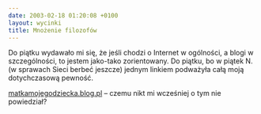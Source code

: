```yaml
---
date: 2003-02-18 01:20:08 +0100
layout: wycinki
title: Mnożenie filozofów
---
```


Do piątku wydawało mi się, że jeśli chodzi o Internet w ogólności, a blogi w szczególności, to jestem jako-tako zorientowany. Do piątku, bo w piątek N. (w sprawach Sieci berbeć jeszcze) jednym linkiem podważyła całą moją dotychczasową pewność.

[matkamojegodziecka.blog.pl](http://matkamojegodziecka.blog.pl/ 'filozof bloguje') – czemu nikt mi wcześniej o tym nie powiedział?
